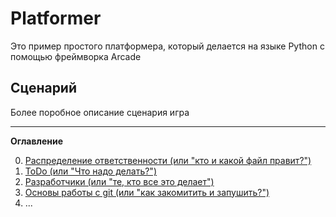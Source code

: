 # Platformer

Это пример простого платформера, который делается на языке Python  с помощью фреймворка Arcade

## Сценарий
Более поробное описание сценария игра

- - -
**Оглавление**

0. [Распределение ответственности (или "кто и какой файл правит?")](https://github.com/labvs/Platformer/blob/master/WhoIsWho.md)
1. [ToDo (или "Что надо делать?")](https://github.com/labvs/Platformer/blob/master/ToDo.md)
2. [Разработчики (или "те, кто все это делает")](https://github.com/labvs/Platformer/blob/master/developers.md)
3. [Основы работы с git (или "как закомитить и запушить?")](https://github.com/labvs/Platformer/blob/master/git_basics.md)
4. ...

